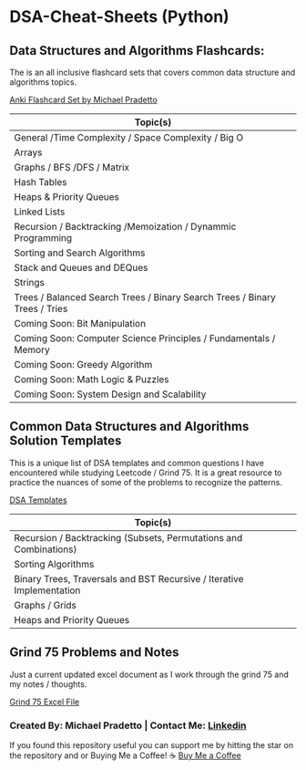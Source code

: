 # DSA-Cheat-Sheets (Python)

## Data Structures and Algorithms Flashcards:
The is an all inclusive flashcard sets that covers common data structure and algorithms topics. 

[Anki Flashcard Set by Michael Pradetto](https://github.com/Pradetto/DSA-Cheat-Sheets/tree/main/Anki%20Flashcards)

|Topic(s)|
| --- |
|General /Time Complexity / Space Complexity / Big O|
|Arrays|
|Graphs / BFS /DFS / Matrix|
|Hash Tables|
|Heaps & Priority Queues|
|Linked Lists|
|Recursion / Backtracking /Memoization / Dynammic Programming|
|Sorting and Search Algorithms|
|Stack and Queues and DEQues|
|Strings|
|Trees / Balanced Search Trees / Binary Search Trees / Binary Trees / Tries|
|Coming Soon: Bit Manipulation|
|Coming Soon: Computer Science Principles / Fundamentals / Memory|
|Coming Soon: Greedy Algorithm|
|Coming Soon: Math Logic & Puzzles|
|Coming Soon: System Design and Scalability|

## Common Data Structures and Algorithms Solution Templates
This is a unique list of DSA templates and common questions I have encountered while studying Leetcode / Grind 75. It is a great resource to practice the nuances of some of the problems to recognize the patterns.

[DSA Templates](https://github.com/Pradetto/DSA-Cheat-Sheets/tree/main/DSA%20Common%20Patterns%20and%20Templates)

|Topic(s)|
| --- |
|Recursion / Backtracking (Subsets, Permutations and Combinations)|
|Sorting Algorithms|
|Binary Trees, Traversals and BST Recursive / Iterative Implementation|
|Graphs / Grids|
|Heaps and Priority Queues|


## Grind 75 Problems and Notes
Just a current updated excel document as I work through the grind 75 and my notes / thoughts.

[Grind 75 Excel File](https://github.com/Pradetto/DSA-Cheat-Sheets/tree/main/Grind%2075%20Notes%20Excel%20Document)


### Created By: Michael Pradetto | Contact Me: [Linkedin](https://www.linkedin.com/in/michael-pradetto/)
If you found this repository useful you can support me by hitting the star on the repository and or Buying Me a Coffee!
☕ [Buy Me a Coffee](https://www.buymeacoffee.com/pradetto)



